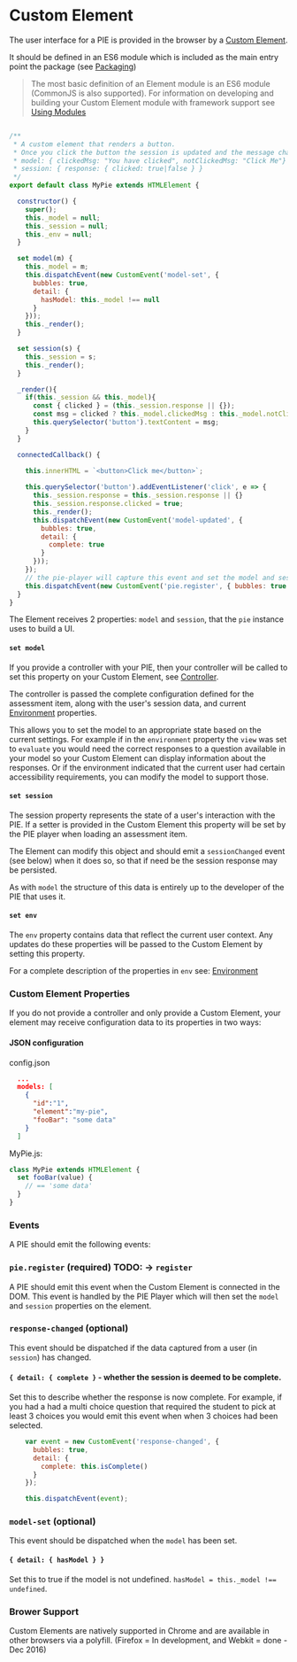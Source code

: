 # Custom Element

The user interface for a PIE is provided in the browser by a [Custom Element](https://www.w3.org/TR/custom-elements/).

It should be defined in an ES6 module which is included as the main entry point the package (see [Packaging](packaging.md))

> The most basic definition of an Element module is an ES6 module (CommonJS is also supported).
> For information on developing and building your Custom Element module with framework support see [Using Modules](using-modules.md)


```javascript

/**
 * A custom element that renders a button. 
 * Once you click the button the session is updated and the message changes.
 * model: { clickedMsg: "You have clicked", notClickedMsg: "Click Me"}
 * session: { response: { clicked: true|false } } 
 */
export default class MyPie extends HTMLElement {

  constructor() {
    super();
    this._model = null;
    this._session = null;
    this._env = null;
  }

  set model(m) {
    this._model = m;
    this.dispatchEvent(new CustomEvent('model-set', {
      bubbles: true,
      detail: {
        hasModel: this._model !== null 
      }
    }));
    this._render();
  }

  set session(s) {
    this._session = s;
    this._render();
  }

  _render(){
    if(this._session && this._model){
      const { clicked } = (this._session.response || {});
      const msg = clicked ? this._model.clickedMsg : this._model.notClickedMsg;
      this.querySelector('button').textContent = msg;
    }
  }

  connectedCallback() {
    
    this.innerHTML = `<button>Click me</button>`;

    this.querySelector('button').addEventListener('click', e => {
      this._session.response = this._session.response || {}
      this._session.response.clicked = true;
      this._render();
      this.dispatchEvent(new CustomEvent('model-updated', {
        bubbles: true,
        detail: {
          complete: true 
        }
      }));
    });
    // the pie-player will capture this event and set the model and session properties
    this.dispatchEvent(new CustomEvent('pie.register', { bubbles: true }));   
  }
}
```

The Element receives 2 properties: `model` and `session`, that the `pie` instance uses to build a UI.


#### `set model`

If you provide a controller with your PIE, then your controller will be called to set this property on your Custom Element, see [Controller](./controller.md).

The controller is passed the complete configuration defined for the assessment item, along with the user's session data, and current [Environment](./environment.md) properties.

This allows you to set the model to an appropriate state based on the current settings. For example if in the `environment` property the `view` was set to `evaluate` you would need the correct responses to a question available in your model so your Custom Element can display information about the responses. Or if the environment indicated that the current user had certain accessibility requirements, you can modify the model to support those.



#### `set session`

The session property represents the state of a user's interaction with the PIE. If a setter is provided in the Custom Element this property will be set by the PIE player when loading an assessment item. 

The Element can modify this object and should emit a `sessionChanged` event (see below) when it does so, so that if need be the session response may be persisted.

As with `model` the structure of this data is entirely up to the developer of the PIE that uses it.

#### `set env`

The `env` property contains data that reflect the current user context. Any updates do these properties will be passed to the Custom Element by setting this property.

For a complete description of the properties in `env` see: [Environment](environment.md)

### Custom Element Properties

If you do not provide a controller and only provide a Custom Element, your element may receive configuration data to its properties in two ways:

#### JSON configuration

config.json
```json
  ...
  models: [
    {
      "id":"1",
      "element":"my-pie",
      "fooBar": "some data"
    }
  ]
```

MyPie.js:
```javascript
class MyPie extends HTMLElement {
  set fooBar(value) {
    // == 'some data'
  }
}
```


### Events

A PIE should emit the following events:


### `pie.register` (required) TODO: -> `register`

A PIE should emit this event when the Custom Element is connected in the DOM. This event is handled by the PIE Player which will then set the `model` and `session` properties on the element.


###  `response-changed` (optional)

This event should be dispatched if the data captured from a user (in `session`) has changed. 

#### `{ detail: { complete }` - whether the session is deemed to be complete.

Set this to describe whether the response is now complete. For example, if you had a had a multi choice question that required the student to pick at least 3 choices you would emit this event when when 3 choices had been selected.

```javascript
    var event = new CustomEvent('response-changed', {
      bubbles: true,
      detail: {
        complete: this.isComplete()
      }
    });

    this.dispatchEvent(event);
```

### `model-set` (optional)

This event should be dispatched when the `model` has been set.

#### `{ detail: { hasModel } }` 
Set this to true if the model is not undefined. `hasModel = this._model !== undefined`.

### Brower Support

Custom Elements are natively supported in Chrome and are available in other browsers via a polyfill. (Firefox = In development,  and Webkit = done - Dec 2016)
